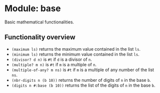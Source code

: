 # Module: base

Basic mathematical functionalities.

## Functionality overview

* `(maximum ls)` returns the maximum value contained in the list `ls`.
* `(minimum ls)` returns the minimum value contained in the list `ls`.
* `(divisor? d n)` is `#t` if `d` is a divisor of `n`.
* `(multiple? m n)` is `#t` if `m` is a multiple of `n`.
* `(multiple-of-any? m ns)` is `#t` if `m` is a multiple of any number of the
  list `ns`.
* `(nbr-digits n (b 10))` returns the number of digits of `n` in the base `b`.
* `(digits n #:base (b 10))` returns the list of the digits of `n` in the base
  `b`.
